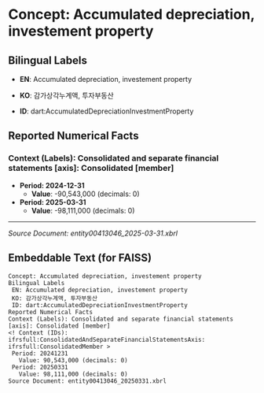 # Concept: Accumulated depreciation, investement property

## Bilingual Labels
- **EN**: Accumulated depreciation, investement property
- **KO**: 감가상각누계액, 투자부동산

- **ID**: dart:AccumulatedDepreciationInvestmentProperty

## Reported Numerical Facts

### **Context (Labels): Consolidated and separate financial statements [axis]: Consolidated [member]**
<!-- Context (IDs): ifrs-full:ConsolidatedAndSeparateFinancialStatementsAxis: ifrs-full:ConsolidatedMember -->
- **Period: 2024-12-31**
  - **Value**: -90,543,000 (decimals: 0)
- **Period: 2025-03-31**
  - **Value**: -98,111,000 (decimals: 0)

---
*Source Document: entity00413046_2025-03-31.xbrl*
## Embeddable Text (for FAISS)
```text
Concept: Accumulated depreciation, investement property
Bilingual Labels
 EN: Accumulated depreciation, investement property
 KO: 감가상각누계액, 투자부동산
 ID: dart:AccumulatedDepreciationInvestmentProperty
Reported Numerical Facts
Context (Labels): Consolidated and separate financial statements [axis]: Consolidated [member]
<! Context (IDs): ifrsfull:ConsolidatedAndSeparateFinancialStatementsAxis: ifrsfull:ConsolidatedMember >
 Period: 20241231
   Value: 90,543,000 (decimals: 0)
 Period: 20250331
   Value: 98,111,000 (decimals: 0)
Source Document: entity00413046_20250331.xbrl
```